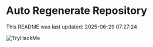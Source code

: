 # Auto Regenerate Repository

This README was last updated: 2025-06-29 07:27:24

 ![TryHackMe](https://tryhackme.com/badge/533634)